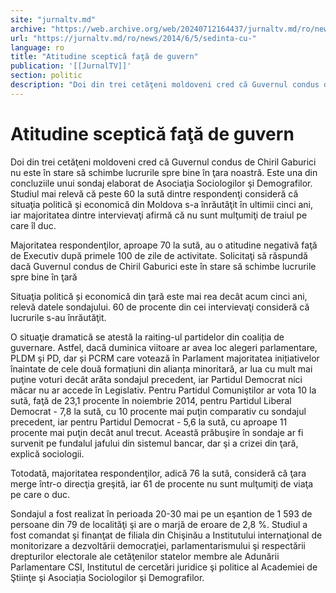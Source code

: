 ```yaml
---
site: "jurnaltv.md"
archive: "https://web.archive.org/web/20240712164437/jurnaltv.md/ro/news/2014/6/5/sedinta-cu-"
url: "https://jurnaltv.md/ro/news/2014/6/5/sedinta-cu-"
language: ro
title: "Atitudine sceptică faţă de guvern"
publication: '[[JurnalTV]]'
section: politic
description: "Doi din trei cetăţeni moldoveni cred că Guvernul condus de Chiril Gaburici nu este &icirc;n stare să schimbe lucrurile spre bine &icirc;n ţara noastră...."
---
```


# Atitudine sceptică faţă de guvern

Doi din trei cetăţeni moldoveni cred că Guvernul condus de Chiril Gaburici nu este în stare să schimbe lucrurile spre bine în ţara noastră. Este una din concluziile unui sondaj elaborat de Asociaţia Sociologilor şi Demografilor. Studiul mai relevă că peste 60 la sută dintre respondenţi consideră că situaţia politică şi economică din Moldova s-a înrăutăţit în ultimii cinci ani, iar majoritatea dintre intervievaţi afirmă că nu sunt mulţumiţi de traiul pe care îl duc.

Majoritatea respondenţilor, aproape 70 la sută, au o atitudine negativă faţă de Executiv după primele 100 de zile de activitate. Solicitaţi să răspundă dacă Guvernul condus de Chiril Gaburici este în stare să schimbe lucrurile spre bine în ţară

Situaţia politică și economică din ţară este mai rea decât acum cinci ani, relevă datele sondajului. 60 de procente din cei intervievaţi consideră că lucrurile s-au înrăutăţit.

O situaţie dramatică se atestă la raiting-ul partidelor din coaliția de guvernare. Astfel, dacă duminica viitoare ar avea loc alegeri parlamentare, PLDM şi PD, dar și PCRM care votează în Parlament majoritatea inițiativelor înaintate de cele două formațiuni din alianța minoritară, ar lua cu mult mai puţine voturi decât arăta sondajul precedent, iar Partidul Democrat nici măcar nu ar accede în Legislativ. Pentru Partidul Comuniştilor ar vota 10 la sută, faţă de 23,1 procente în noiembrie 2014, pentru Partidul Liberal Democrat - 7,8 la sută, cu 10 procente mai puţin comparativ cu sondajul precedent, iar pentru Partidul Democrat - 5,6 la sută, cu aproape 11 procente mai puţin decât anul trecut. Această prăbuşire în sondaje ar fi survenit pe fundalul jafului din sistemul bancar, dar şi a crizei din ţară, explică sociologii.

Totodată, majoritatea respondenţilor, adică 76 la sută, consideră că ţara merge într-o direcţia greşită, iar 61 de procente nu sunt mulţumiţi de viaţa pe care o duc.

Sondajul a fost realizat în perioada 20-30 mai pe un eşantion de 1 593 de persoane din 79 de localităţi şi are o marjă de eroare de 2,8 %. Studiul a fost comandat şi finanţat de filiala din Chişinău a Institutului internaţional de monitorizare a dezvoltării democraţiei, parlamentarismului şi respectării drepturilor electorale ale cetăţenilor statelor membre ale Adunării Parlamentare CSI, Institutul de cercetări juridice şi politice al Academiei de Ştiinţe şi Asociația Sociologilor şi Demografilor.